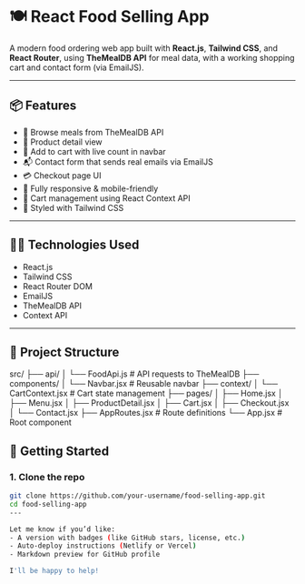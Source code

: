 # 🍽️ React Food Selling App

A modern food ordering web app built with **React.js**, **Tailwind CSS**, and **React Router**, using **TheMealDB API** for meal data, with a working shopping cart and contact form (via EmailJS).

---

## 📦 Features

- 🍔 Browse meals from TheMealDB API
- 📖 Product detail view
- 🛒 Add to cart with live count in navbar
- 📬 Contact form that sends real emails via EmailJS
- 💳 Checkout page UI
- 📱 Fully responsive & mobile-friendly
- 🧠 Cart management using React Context API
- 🎨 Styled with Tailwind CSS

---

## 🧑‍💻 Technologies Used

- React.js
- Tailwind CSS
- React Router DOM
- EmailJS
- TheMealDB API
- Context API

---

## 📁 Project Structure
src/
├── api/
│ └── FoodApi.js # API requests to TheMealDB
├── components/
│ └── Navbar.jsx # Reusable navbar
├── context/
│ └── CartContext.jsx # Cart state management
├── pages/
│ ├── Home.jsx
│ ├── Menu.jsx
│ ├── ProductDetail.jsx
│ ├── Cart.jsx
│ ├── Checkout.jsx
│ └── Contact.jsx
├── AppRoutes.jsx # Route definitions
└── App.jsx # Root component

## 🚀 Getting Started

### 1. Clone the repo

```bash
git clone https://github.com/your-username/food-selling-app.git
cd food-selling-app
---

Let me know if you’d like:
- A version with badges (like GitHub stars, license, etc.)
- Auto-deploy instructions (Netlify or Vercel)
- Markdown preview for GitHub profile

I'll be happy to help!
